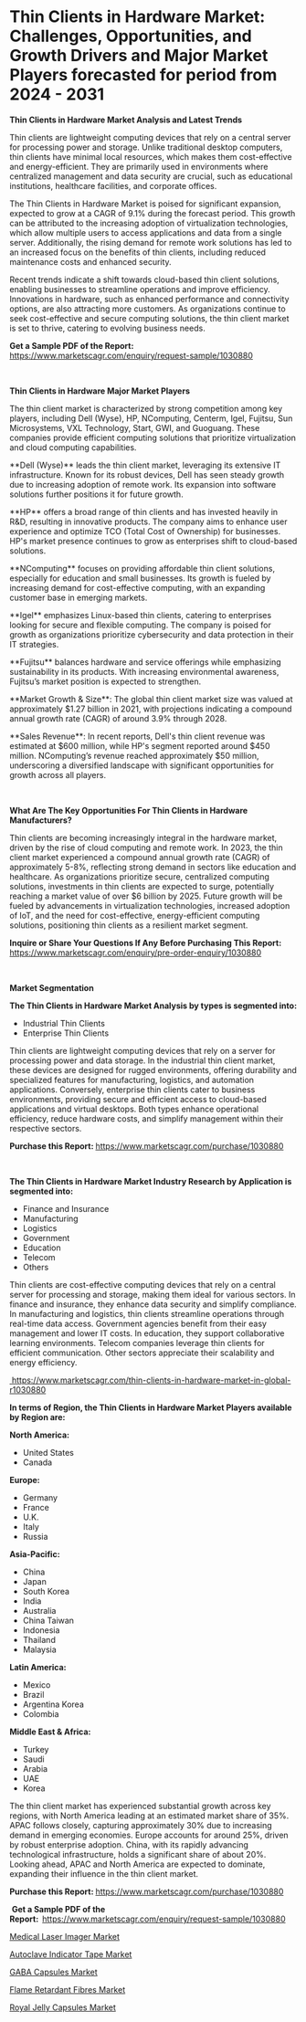 <p><h1>Thin Clients in Hardware Market: Challenges, Opportunities, and Growth Drivers and Major Market Players forecasted for period from 2024 - 2031</h1></p><p><strong>Thin Clients in Hardware Market Analysis and Latest Trends</strong></p>
<p><p>Thin clients are lightweight computing devices that rely on a central server for processing power and storage. Unlike traditional desktop computers, thin clients have minimal local resources, which makes them cost-effective and energy-efficient. They are primarily used in environments where centralized management and data security are crucial, such as educational institutions, healthcare facilities, and corporate offices. </p><p>The Thin Clients in Hardware Market is poised for significant expansion, expected to grow at a CAGR of 9.1% during the forecast period. This growth can be attributed to the increasing adoption of virtualization technologies, which allow multiple users to access applications and data from a single server. Additionally, the rising demand for remote work solutions has led to an increased focus on the benefits of thin clients, including reduced maintenance costs and enhanced security. </p><p>Recent trends indicate a shift towards cloud-based thin client solutions, enabling businesses to streamline operations and improve efficiency. Innovations in hardware, such as enhanced performance and connectivity options, are also attracting more customers. As organizations continue to seek cost-effective and secure computing solutions, the thin client market is set to thrive, catering to evolving business needs.</p></p>
<p><strong>Get a Sample PDF of the Report:&nbsp;</strong> <a href="https://www.marketscagr.com/enquiry/request-sample/1030880">https://www.marketscagr.com/enquiry/request-sample/1030880</a></p>
<p>&nbsp;</p>
<p><strong>Thin Clients in Hardware Major Market Players</strong></p>
<p><p>The thin client market is characterized by strong competition among key players, including Dell (Wyse), HP, NComputing, Centerm, Igel, Fujitsu, Sun Microsystems, VXL Technology, Start, GWI, and Guoguang. These companies provide efficient computing solutions that prioritize virtualization and cloud computing capabilities.</p><p>**Dell (Wyse)** leads the thin client market, leveraging its extensive IT infrastructure. Known for its robust devices, Dell has seen steady growth due to increasing adoption of remote work. Its expansion into software solutions further positions it for future growth.</p><p>**HP** offers a broad range of thin clients and has invested heavily in R&D, resulting in innovative products. The company aims to enhance user experience and optimize TCO (Total Cost of Ownership) for businesses. HP's market presence continues to grow as enterprises shift to cloud-based solutions.</p><p>**NComputing** focuses on providing affordable thin client solutions, especially for education and small businesses. Its growth is fueled by increasing demand for cost-effective computing, with an expanding customer base in emerging markets.</p><p>**Igel** emphasizes Linux-based thin clients, catering to enterprises looking for secure and flexible computing. The company is poised for growth as organizations prioritize cybersecurity and data protection in their IT strategies.</p><p>**Fujitsu** balances hardware and service offerings while emphasizing sustainability in its products. With increasing environmental awareness, Fujitsu’s market position is expected to strengthen.</p><p>**Market Growth & Size**: The global thin client market size was valued at approximately $1.27 billion in 2021, with projections indicating a compound annual growth rate (CAGR) of around 3.9% through 2028. </p><p>**Sales Revenue**: In recent reports, Dell's thin client revenue was estimated at $600 million, while HP's segment reported around $450 million. NComputing’s revenue reached approximately $50 million, underscoring a diversified landscape with significant opportunities for growth across all players.</p></p>
<p>&nbsp;</p>
<p><strong>What Are The Key Opportunities For Thin Clients in Hardware Manufacturers?</strong></p>
<p><p>Thin clients are becoming increasingly integral in the hardware market, driven by the rise of cloud computing and remote work. In 2023, the thin client market experienced a compound annual growth rate (CAGR) of approximately 5-8%, reflecting strong demand in sectors like education and healthcare. As organizations prioritize secure, centralized computing solutions, investments in thin clients are expected to surge, potentially reaching a market value of over $6 billion by 2025. Future growth will be fueled by advancements in virtualization technologies, increased adoption of IoT, and the need for cost-effective, energy-efficient computing solutions, positioning thin clients as a resilient market segment.</p></p>
<p><strong>Inquire or Share Your Questions If Any Before Purchasing This Report:</strong> <a href="https://www.marketscagr.com/enquiry/pre-order-enquiry/1030880">https://www.marketscagr.com/enquiry/pre-order-enquiry/1030880</a></p>
<p>&nbsp;</p>
<p><strong>Market Segmentation</strong></p>
<p><strong>The Thin Clients in Hardware Market Analysis by types is segmented into:</strong></p>
<p><ul><li>Industrial Thin Clients</li><li>Enterprise Thin Clients</li></ul></p>
<p><p>Thin clients are lightweight computing devices that rely on a server for processing power and data storage. In the industrial thin client market, these devices are designed for rugged environments, offering durability and specialized features for manufacturing, logistics, and automation applications. Conversely, enterprise thin clients cater to business environments, providing secure and efficient access to cloud-based applications and virtual desktops. Both types enhance operational efficiency, reduce hardware costs, and simplify management within their respective sectors.</p></p>
<p><strong>Purchase this Report:&nbsp;</strong><a href="https://www.marketscagr.com/purchase/1030880">https://www.marketscagr.com/purchase/1030880</a></p>
<p>&nbsp;</p>
<p><strong>The Thin Clients in Hardware Market Industry Research by Application is segmented into:</strong></p>
<p><ul><li>Finance and Insurance</li><li>Manufacturing</li><li>Logistics</li><li>Government</li><li>Education</li><li>Telecom</li><li>Others</li></ul></p>
<p><p>Thin clients are cost-effective computing devices that rely on a central server for processing and storage, making them ideal for various sectors. In finance and insurance, they enhance data security and simplify compliance. In manufacturing and logistics, thin clients streamline operations through real-time data access. Government agencies benefit from their easy management and lower IT costs. In education, they support collaborative learning environments. Telecom companies leverage thin clients for efficient communication. Other sectors appreciate their scalability and energy efficiency.</p></p>
<p><a href="https://www.marketscagr.com/thin-clients-in-hardware-market-in-global-r1030880">&nbsp;https://www.marketscagr.com/thin-clients-in-hardware-market-in-global-r1030880</a></p>
<p><strong>In terms of Region, the Thin Clients in Hardware Market Players available by Region are:</strong></p>
<p>
    <p> <strong> North America: </strong>
        <ul>
            <li>United States</li>
            <li>Canada</li>
        </ul>
        </p> 
    <p> <strong> Europe: </strong>
        <ul>
            <li>Germany</li>
            <li>France</li>
            <li>U.K.</li>
            <li>Italy</li>
            <li>Russia</li>
        </ul>
        </p> 
    <p> <strong> Asia-Pacific: </strong>
        <ul>
            <li>China</li>
            <li>Japan</li>
            <li>South Korea</li>
            <li>India</li>
            <li>Australia</li>
            <li>China Taiwan</li>
            <li>Indonesia</li>
            <li>Thailand</li>
            <li>Malaysia</li>
        </ul>
        </p> 
    <p> <strong> Latin America: </strong>
        <ul>
            <li>Mexico</li>
            <li>Brazil</li>
            <li>Argentina Korea</li>
            <li>Colombia</li>
        </ul>
        </p> 
    <p> <strong> Middle East & Africa: </strong>
        <ul>
            <li>Turkey</li>
            <li>Saudi</li>
            <li>Arabia</li>
            <li>UAE</li>
            <li>Korea</li>
        </ul>
    </p>
    </p>
<p><p>The thin client market has experienced substantial growth across key regions, with North America leading at an estimated market share of 35%. APAC follows closely, capturing approximately 30% due to increasing demand in emerging economies. Europe accounts for around 25%, driven by robust enterprise adoption. China, with its rapidly advancing technological infrastructure, holds a significant share of about 20%. Looking ahead, APAC and North America are expected to dominate, expanding their influence in the thin client market.</p></p>
<p><strong>Purchase this Report: </strong><a href="https://www.marketscagr.com/purchase/1030880">https://www.marketscagr.com/purchase/1030880</a></p>
<p>&nbsp;<strong>Get a Sample PDF of the Report:&nbsp;&nbsp;</strong><a href="https://www.marketscagr.com/enquiry/request-sample/1030880">https://www.marketscagr.com/enquiry/request-sample/1030880</a></p>
<p><strong></strong></p>
<p><p><a href="https://github.com/joannesouthgate/Market-Research-Report-List-5/blob/main/medical-laser-imager-market.md">Medical Laser Imager Market</a></p><p><a href="https://issuu.com/reportprime-2/docs/autoclave-indicator-tape-market-siz_6f42bb811b1db2">Autoclave Indicator Tape Market</a></p><p><a href="https://www.linkedin.com/pulse/global-gaba-capsules-market-exploring-share-trends-future-zkfff?trackingId=7S9PKhejRheUXdmUTapTjw%3D%3D">GABA Capsules Market</a></p><p><a href="https://issuu.com/reportprime-2/docs/flame-retardant-fibres-market-size-_1c3dd038b73db6">Flame Retardant Fibres Market</a></p><p><a href="https://www.linkedin.com/pulse/what-influencing-future-royal-jelly-capsules-market-insights-tllof?trackingId=bvP1B3%2BXRlyurNLdwLEkCQ%3D%3D">Royal Jelly Capsules Market</a></p></p>